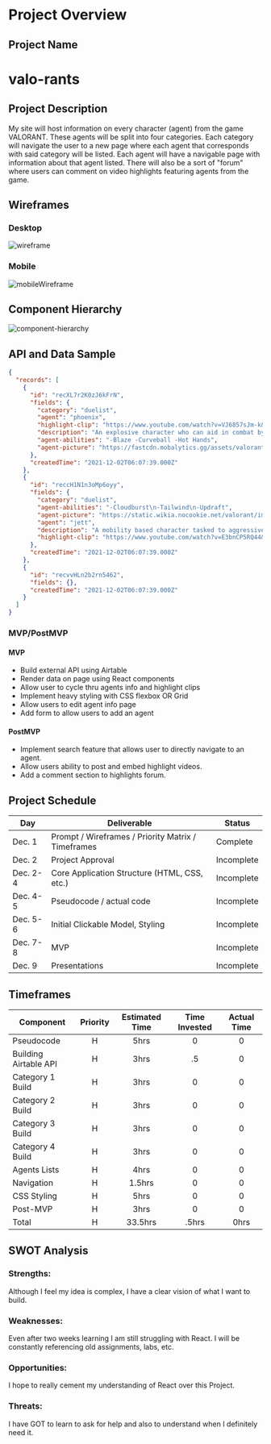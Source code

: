# Project Overview

## Project Name

# valo-rants

## Project Description

My site will host information on every character (agent) from the game VALORANT. These agents will be split into four categories. Each category will navigate the user to a new page where each agent that corresponds with said category will be listed. Each agent will have a navigable page with information about that agent listed. There will also be a sort of "forum" where users can comment on video highlights featuring agents from the game.

## Wireframes

### Desktop

![wireframe](./assets/Project-2.png)

### Mobile

![mobileWireframe](./assets/Project-2-Mobile-Wireframe.png)

## Component Hierarchy

![component-hierarchy](./assets/Project-2-comp.-hier.-updated.png)

## API and Data Sample

```json
{
  "records": [
    {
      "id": "recXL7r2K0zJ6kFrN",
      "fields": {
        "category": "duelist",
        "agent": "phoenix",
        "highlight-clip": "https://www.youtube.com/watch?v=VJ6857sJm-k&ab_channel=ValorantVision",
        "description": "An explosive character who can aid in combat by blinding or blocking the vision of enemies.",
        "agent-abilities": "-Blaze -Curveball -Hot Hands",
        "agent-picture": "https://fastcdn.mobalytics.gg/assets/valorant/images/agents/icons/phoenix.png"
      },
      "createdTime": "2021-12-02T06:07:39.000Z"
    },
    {
      "id": "reccH1N1n3oMp6oyy",
      "fields": {
        "category": "duelist",
        "agent-abilities": "-Cloudburst\n-Tailwind\n-Updraft",
        "agent-picture": "https://static.wikia.nocookie.net/valorant/images/7/79/Jett_artwork.png/revision/latest?cb=20200602020209",
        "agent": "jett",
        "description": "A mobility based character tasked to aggressively take space from the enemy.",
        "highlight-clip": "https://www.youtube.com/watch?v=E3bnCP5RQ44&ab_channel=ValorantVision"
      },
      "createdTime": "2021-12-02T06:07:39.000Z"
    },
    {
      "id": "recvvHLn2b2rn5462",
      "fields": {},
      "createdTime": "2021-12-02T06:07:39.000Z"
    }
  ]
}
```

### MVP/PostMVP

#### MVP

- Build external API using Airtable
- Render data on page using React components
- Allow user to cycle thru agents info and highlight clips
- Implement heavy styling with CSS flexbox OR Grid
- Allow users to edit agent info page
- Add form to allow users to add an agent

#### PostMVP

- Implement search feature that allows user to directly navigate to an agent.
- Allow users ability to post and embed highlight videos.
- Add a comment section to highlights forum.

## Project Schedule

| Day      | Deliverable                                        | Status     |
| -------- | -------------------------------------------------- | ---------- |
| Dec. 1   | Prompt / Wireframes / Priority Matrix / Timeframes | Complete   |
| Dec. 2   | Project Approval                                   | Incomplete |
| Dec. 2-4 | Core Application Structure (HTML, CSS, etc.)       | Incomplete |
| Dec. 4-5 | Pseudocode / actual code                           | Incomplete |
| Dec. 5-6 | Initial Clickable Model, Styling                   | Incomplete |
| Dec. 7-8 | MVP                                                | Incomplete |
| Dec. 9   | Presentations                                      | Incomplete |

## Timeframes

| Component             | Priority | Estimated Time | Time Invested | Actual Time |
| --------------------- | :------: | :------------: | :-----------: | :---------: |
| Pseudocode            |    H     |      5hrs      |       0       |      0      |
| Building Airtable API |    H     |      3hrs      |      .5       |      0      |
| Category 1 Build      |    H     |      3hrs      |       0       |      0      |
| Category 2 Build      |    H     |      3hrs      |       0       |      0      |
| Category 3 Build      |    H     |      3hrs      |       0       |      0      |
| Category 4 Build      |    H     |      3hrs      |       0       |      0      |
| Agents Lists          |    H     |      4hrs      |       0       |      0      |
| Navigation            |    H     |     1.5hrs     |       0       |      0      |
| CSS Styling           |    H     |      5hrs      |       0       |      0      |
| Post-MVP              |    H     |      3hrs      |       0       |      0      |
| Total                 |    H     |    33.5hrs     |     .5hrs     |    0hrs     |

## SWOT Analysis

### Strengths:

Although I feel my idea is complex, I have a clear vision of what I want to build.

### Weaknesses:

Even after two weeks learning I am still struggling with React. I will be constantly referencing old assignments, labs, etc.

### Opportunities:

I hope to really cement my understanding of React over this Project.

### Threats:

I have GOT to learn to ask for help and also to understand when I definitely need it.

